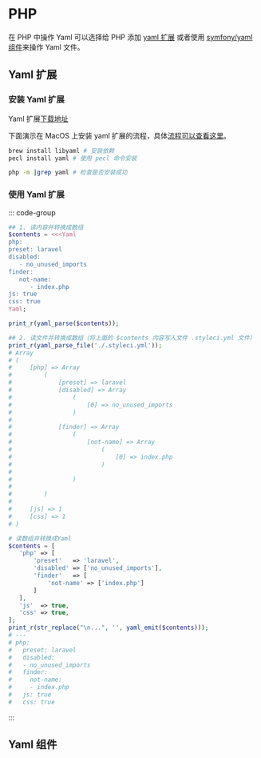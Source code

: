 # PHP

在 PHP 中操作 Yaml 可以选择给 PHP 添加 [yaml 扩展](https://pecl.php.net/package/yaml) 或者使用 [symfony/yaml 组件](https://symfony.com/doc/current/components/yaml.html)来操作 Yaml 文件。

## Yaml 扩展

### 安装 Yaml 扩展
Yaml 扩展[下载地址](http://pecl.php.net/package/yaml)

下面演示在 MacOS 上安装 yaml 扩展的流程，具体[流程可以查看这里](https://curder.github.io/setup-mac-for-developer/guide/install/php.html#yaml)。

```bash
brew install libyaml # 安装依赖
pecl install yaml # 使用 pecl 命令安装

php -m |grep yaml # 检查是否安装成功
```

### 使用 Yaml 扩展

::: code-group
```php [将 Yaml 转为 PHP 数组]
## 1. 读内容并转换成数组
$contents = <<<Yaml
php:
preset: laravel
disabled:
   - no_unused_imports
finder:
   not-name:
      - index.php
js: true
css: true
Yaml;

print_r(yaml_parse($contents));

## 2. 读文件并转换成数组（将上面的 $contents 内容写入文件 .styleci.yml 文件）
print_r(yaml_parse_file('./.styleci.yml'));
# Array
# (
#     [php] => Array
#         (
#             [preset] => laravel
#             [disabled] => Array
#                 (
#                     [0] => no_unused_imports
#                 )
#
#             [finder] => Array
#                 (
#                     [not-name] => Array
#                         (
#                             [0] => index.php
#                         )
#
#                 )
#
#         )
#
#     [js] => 1
#     [css] => 1
# )
```

 ```php [将 PHP 数组转成 Yaml 格式]
 # 读数组并转换成Yaml
 $contents = [
    'php' => [
        'preset'   => 'laravel',
        'disabled' => ['no_unused_imports'],
        'finder'   => [
            'not-name' => ['index.php']
        ]
    ],
    'js'  => true,
    'css' => true,
]; 
print_r(str_replace("\n...", '', yaml_emit($contents)));
# ---
# php:
#   preset: laravel
#   disabled:
#   - no_unused_imports
#   finder:
#     not-name:
#     - index.php
#   js: true
#   css: true
```
:::


## Yaml 组件

